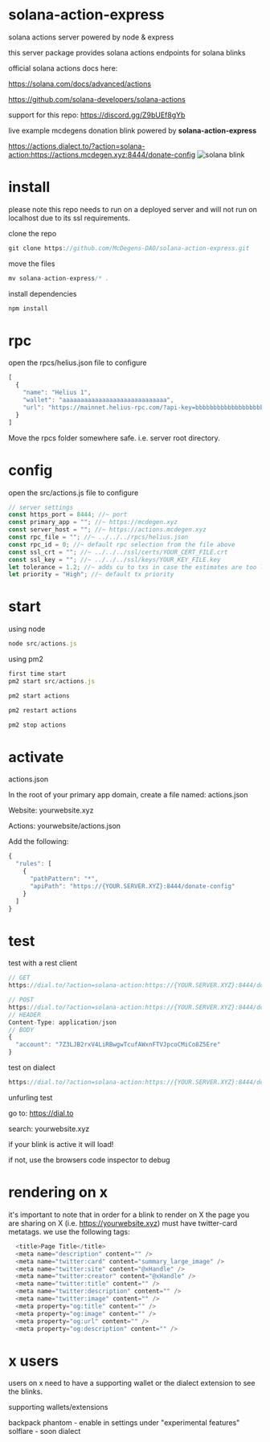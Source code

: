 # solana-action-express
solana actions server powered by node & express

this server package provides solana actions endpoints for solana blinks

official solana actions docs here: 

https://solana.com/docs/advanced/actions

https://github.com/solana-developers/solana-actions

support for this repo: https://discord.gg/Z9bUEf8gYb

live example mcdegens donation blink powered by **solana-action-express**

https://actions.dialect.to/?action=solana-action:https://actions.mcdegen.xyz:8444/donate-config
![solana blink](https://github.com/McDegens-DAO/solana-action-express/blob/main/blink.png)

# install

please note this repo needs to run on a deployed server and will not run on localhost due to its ssl requirements.

clone the repo
```javascript
git clone https://github.com/McDegens-DAO/solana-action-express.git
```
move the files
```javascript
mv solana-action-express/* .
```
install dependencies
```javascript
npm install
```

# rpc
open the rpcs/helius.json file to configure
```javascript
[
  {
    "name": "Helius 1",
    "wallet": "aaaaaaaaaaaaaaaaaaaaaaaaaaaaa",
    "url": "https://mainnet.helius-rpc.com/?api-key=bbbbbbbbbbbbbbbbbbbbbbbbbb"
  }
]
```
Move the rpcs folder somewhere safe. i.e. server root directory.

# config
open the src/actions.js file to configure
```javascript
// server settings
const https_port = 8444; //~ port 
const primary_app = ""; //~ https://mcdegen.xyz
const server_host = ""; //~ https://actions.mcdegen.xyz
const rpc_file = ""; //~ ../../../rpcs/helius.json
const rpc_id = 0; //~ default rpc selection from the file above
const ssl_crt = ""; //~ ../../../ssl/certs/YOUR_CERT_FILE.crt
const ssl_key = ""; //~ ../../../ssl/keys/YOUR_KEY_FILE.key
let tolerance = 1.2; //~ adds cu to txs in case the estimates are too low
let priority = "High"; //~ default tx priority
```

# start
using node
```javascript
node src/actions.js
```
using pm2
```javascript
first time start
pm2 start src/actions.js
```
```javascript
pm2 start actions
```
```javascript
pm2 restart actions
```
```javascript
pm2 stop actions
```

# activate
actions.json

In the root of your primary app domain, create a file named: actions.json

Website: yourwebsite.xyz

Actions: yourwebsite/actions.json

Add the following:

```javascript
{
  "rules": [
    {
      "pathPattern": "*",
      "apiPath": "https://{YOUR.SERVER.XYZ}:8444/donate-config"
    }
  ]
}
```

# test
test with a rest client
```javascript
// GET
https://dial.to/?action=solana-action:https://{YOUR.SERVER.XYZ}:8444/donate-config
```
```javascript
// POST
https://dial.to/?action=solana-action:https://{YOUR.SERVER.XYZ}:8444/donate-build?amount=0.0001
// HEADER
Content-Type: application/json
// BODY
{
  "account": "7Z3LJB2rxV4LiRBwgwTcufAWxnFTVJpcoCMiCo8Z5Ere"
}
```

test on dialect
```javascript
https://dial.to/?action=solana-action:https://{YOUR.SERVER.XYZ}:8444/donate-config
```
unfurling test

go to: https://dial.to

search: yourwebsite.xyz

if your blink is active it will load!

if not, use the browsers code inspector to debug

# rendering on x
it's important to note that in order for a blink to render on X the page you are sharing on X (i.e. https://yourwebsite.xyz) must have twitter-card metatags. we use the following tags:
```javascript
  <title>Page Title</title>
  <meta name="description" content="" />
  <meta name="twitter:card" content="summary_large_image" />
  <meta name="twitter:site" content="@xHandle" />
  <meta name="twitter:creator" content="@xHandle" />
  <meta name="twitter:title" content="" />
  <meta name="twitter:description" content="" />
  <meta name="twitter:image" content="" />
  <meta property="og:title" content="" />
  <meta property="og:image" content="" />
  <meta property="og:url" content="" />
  <meta property="og:description" content="" />
```
# x users
users on x need to have a supporting wallet or the dialect extension to see the blinks.

supporting wallets/extensions

backpack
phantom - enable in settings under "experimental features"
solflare - soon
dialect
